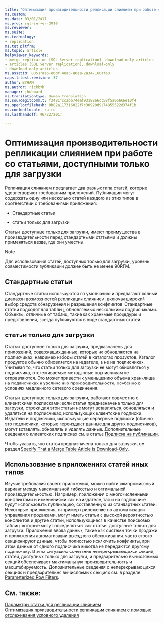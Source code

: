 ```yaml
---
title: "Оптимизация производительности репликации слиянием при работе со статьями, доступными только для скачивания | Документация Майкрософт"
ms.custom: 
ms.date: 03/01/2017
ms.prod: sql-server-2016
ms.reviewer: 
ms.suite: 
ms.technology:
- replication
ms.tgt_pltfrm: 
ms.topic: article
helpviewer_keywords:
- merge replication [SQL Server replication], download-only articles
- articles [SQL Server replication], download-only
- download-only articles
ms.assetid: 8851faa6-e6df-4ea5-a6ea-2a3471680fa3
caps.latest.revision: 37
author: BYHAM
ms.author: rickbyh
manager: jhubbard
ms.translationtype: Human Translation
ms.sourcegitcommit: f3481fcc2bb74eaf93182e6cc58f5a06666e10f4
ms.openlocfilehash: 0b82a117316022f7c30920d9174855522d374f1b
ms.contentlocale: ru-ru
ms.lasthandoff: 06/22/2017

---
```

# <a name="optimize-merge-replication-performance-with-download-only-articles"></a>Оптимизация производительности репликации слиянием при работе со статьями, доступными только для загрузки
  Репликация слиянием предлагает два разных типа статей, которые удовлетворяют требованиям приложений. Публикации могут содержать одну или несколько статей каждого из этих типов в соответствии с требованиями приложения:  
  
-   Стандартные статьи  
  
-   статьи только для загрузки  
  
 Статьи, доступные только для загрузки, имеют преимущества в производительности перед стандартными статьями и должны применяться везде, где они уместны.  
  
> [!NOTE]  
>  Для использования статей, доступных только для загрузки, уровень совместимости публикации должен быть не менее 90RTM.  
  
## <a name="standard-articles"></a>Стандартные статьи  
 Стандартные статьи используются по умолчанию и предлагают полный диапазон возможностей репликации слиянием, включая широкий выбор средств обнаружения и разрешения конфликтов. Стандартные статьи подходят для таблиц, обновляемых несколькими подписчиками. Объекты, отличные от таблиц, такие как хранимые процедуры и представления, всегда публикуются в виде стандартных статей.  
  
## <a name="download-only-articles"></a>статьи только для загрузки  
 Статьи, доступные только для загрузки, предназначены для приложений, содержащих данные, которые не обновляются на подписчиках, например наборы статей в каталогах продуктов. Каталог продуктов обычно обновляется на издателе, а не на подписчиках. Учитывая то, что статьи только для загрузки не могут обновляться у подписчика, отслеживаемые метаданные подписчикам не отправляются. Это может привести к уменьшению объема хранилища на подписчиках и увеличению производительности, особенно в условиях медленного сетевого соединения.  
  
 Статьи, доступные только для загрузки, работают совместно с клиентскими подписками: если статья предназначена только для загрузки, строки для этой статьи не могут вставляться, обновляться и удаляться на подписчиках, использующих клиентские подписки. Издатели и подписчики, использующие серверные подписки (обычно это подписчики, которые переиздают данные для других подписчиков), могут вставлять, обновлять и удалять данные. Дополнительные сведения о клиентских подписках см. в статье [Подписка на публикации](../../../relational-databases/replication/subscribe-to-publications.md).  
  
 Чтобы указать, что статья предназначена только для загрузки, см. раздел [Specify That a Merge Table Article is Download-Only](../../../relational-databases/replication/publish/specify-that-a-merge-table-article-is-download-only.md).  
  
## <a name="using-different-article-types-in-your-applications"></a>Использование в приложениях статей иных типов  
 Изучив требования своего приложения, можно найти компромиссный вариант между максимальной гибкостью и оптимальной производительностью. Например, приложения с многочисленными конфликтами и изменениями как на издателе, так и на подписчике будут использовать публикацию, составленную из стандартных статей. Некоторые приложения, например приложение по автоматизации управления продажами, могут иметь статьи с высокой вероятностью конфликтов и другие статьи, использующиеся в качестве поисковых таблиц, которые могут определяться как статьи, доступные только для загрузки. Приложения ввода данных, такие как системы точки продажи и приложения автоматизации выездного обслуживания, часто строго секционируют данные, чтобы полностью исключить конфликты, при этом данные от одного подписчика никогда не передаются другому подписчику. В этих ситуациях сочетание неперекрывающихся секций, статей, доступных только для загрузки, и предварительно вычисляемых секций обеспечивает максимальную производительность и масштабируемость. Дополнительные сведения о неперекрывающихся секциях и предварительно вычисляемых секциях см. в разделе [Parameterized Row Filters](../../../relational-databases/replication/merge/parameterized-filters-parameterized-row-filters.md).  
  
## <a name="see-also"></a>См. также:  
 [Параметры статьи для репликации слиянием](../../../relational-databases/replication/merge/article-options-for-merge-replication.md)   
 [Оптимизация производительности репликации слиянием с помощью отслеживания условного удаления](../../../relational-databases/replication/merge/optimize-merge-replication-performance-with-conditional-delete-tracking.md)  
  
  
